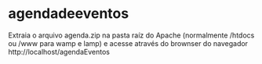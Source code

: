 # agendadeeventos

Extraia o arquivo agenda.zip na pasta raíz do Apache (normalmente /htdocs ou /www para wamp e lamp)
e acesse através do brownser do navegador http://localhost/agendaEventos
